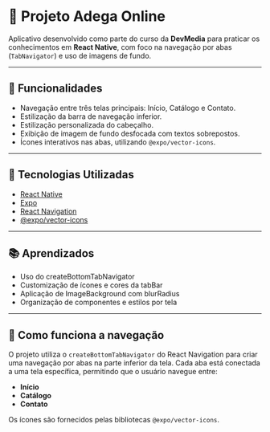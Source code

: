 # 🍷 Projeto Adega Online

Aplicativo desenvolvido como parte do curso da **DevMedia** para praticar os conhecimentos em **React Native**, com foco na navegação por abas (`TabNavigator`) e uso de imagens de fundo.

---

## 📱 Funcionalidades

- Navegação entre três telas principais: Início, Catálogo e Contato.
- Estilização da barra de navegação inferior.
- Estilização personalizada do cabeçalho.
- Exibição de imagem de fundo desfocada com textos sobrepostos.
- Ícones interativos nas abas, utilizando `@expo/vector-icons`.

---

## 🔧 Tecnologias Utilizadas

- [React Native](https://reactnative.dev/)
- [Expo](https://expo.dev/)
- [React Navigation](https://reactnavigation.org/)
- [@expo/vector-icons](https://docs.expo.dev/guides/icons/)

---
## 📚 Aprendizados
-  Uso do createBottomTabNavigator
-  Customização de ícones e cores da tabBar
-  Aplicação de ImageBackground com blurRadius
-  Organização de componentes e estilos por tela

---

## 🧭 Como funciona a navegação

O projeto utiliza o `createBottomTabNavigator` do React Navigation para criar uma navegação por abas na parte inferior da tela. Cada aba está conectada a uma tela específica, permitindo que o usuário navegue entre:

- **Início**
- **Catálogo**
- **Contato**

Os ícones são fornecidos pelas bibliotecas `@expo/vector-icons`.
